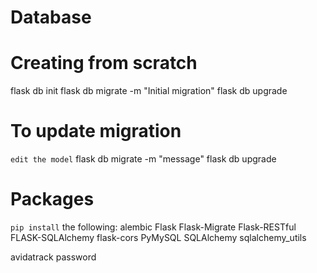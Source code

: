 # Database

# Creating from scratch
flask db init
flask db migrate -m "Initial migration"
flask db upgrade

# To update migration
`edit the model`
flask db migrate -m "message"
flask db upgrade

# Packages
`pip install` the following:
alembic
Flask
Flask-Migrate
Flask-RESTful
FLASK-SQLAlchemy
flask-cors
PyMySQL
SQLAlchemy
sqlalchemy_utils

avidatrack
password